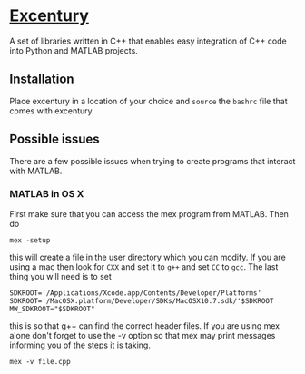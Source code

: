 # [Excentury](http://jmlopez-rod.github.io/excentury/)

A set of libraries written in C++ that enables easy integration of
C++ code into Python and MATLAB projects.

## Installation

Place excentury in a location of your choice and `source` the
`bashrc` file that comes with excentury.

## Possible issues

There are a few possible issues when trying to create programs that
interact with MATLAB.

### MATLAB in OS X

First make sure that you can access the mex program from MATLAB. Then
do

    mex -setup

this will create a file in the user directory which you can modify.
If you are using a mac then look for `CXX` and set it to `g++` and
set `CC` to `gcc`. The last thing you will need is to set

    SDKROOT='/Applications/Xcode.app/Contents/Developer/Platforms'
    SDKROOT='/MacOSX.platform/Developer/SDKs/MacOSX10.7.sdk/'$SDKROOT
    MW_SDKROOT="$SDKROOT"

this is so that g++ can find the correct header files. If you are
using mex alone don't forget to use the -v option so that mex may
print messages informing you of the steps it is taking.

    mex -v file.cpp
